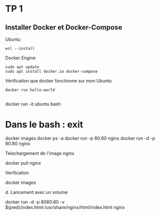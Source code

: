# TP 1

## Installer Docker et Docker-Compose

Ubuntu

```
wsl --install

```

Docker Engine
```
sudo apt update
sudo apt install docker.io docker-compose
```
Vérification que docker fonctionne sur mon Ubuntu

```
docker run hello-world
```

## 

docker run -it ubuntu bash
# Dans le bash : exit
docker images
docker ps -a
docker run -p 80:80 nginx
docker run -d -p 80:80 nginx


Telechargement de l'image nginx 

docker pull nginx

Verification 

docker images


d. 
Lancement avec un volume 

docker run -d -p 8080:80 -v $(pwd)/index.html:/usr/share/nginx/html/index.html nginx





